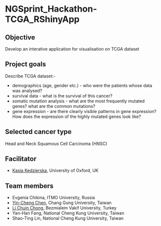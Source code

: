 # NGSprint_Hackathon-TCGA_RShinyApp

## Objective
Develop an interative application for visualisation on TCGA dataset

## Project goals
Describe TCGA dataset:-
* demographics (age, gender etc.) - who were the patients whose data was analysed? 
* survival data - what is the survival of this cancer?
* somatic mutation analysis - what are the most frequently mutated genes? what are the common mutations?
* gene expression - are there clearly visible patterns in gene expression? How does the expression of the highly mutated genes look like?

## Selected cancer type
Head and Neck Squamous Cell Carcinoma (HNSC)

## Facilitator
* [Kasia Kedzierska](https://github.com/kzkedzierska), University of Oxford, UK

## Team members
* Evgenia Chikina, ITMO University, Russia 
* [Yin-Cheng Chen](https://github.com/YinchengChen23), Chang Gung University, Taiwan
* [Li Chuin Chong](https://www.linkedin.com/in/lichuinchong/), Bezmialem Vakif University, Turkey
* Yan-Han Fang, National Cheng Kung University, Taiwan
* Shao-Ting Lin, National Cheng Kung University, Taiwan
